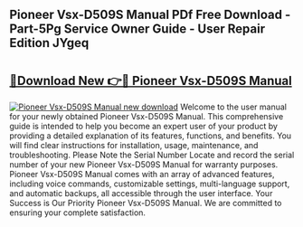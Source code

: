 ## Pioneer Vsx-D509S Manual PDf Free Download - Part-5Pg Service Owner Guide - User Repair Edition JYgeq

# <h2><a href="http://bc27662.oget.top/?id=Pioneer+Vsx-D509S+Manual">🔗Download New 👉🔴 Pioneer Vsx-D509S Manual</a></h2>

[![Pioneer Vsx-D509S Manual new download](https://i.imgur.com/5g1atiW.png)](http://bc27662.oget.top/?id=Pioneer+Vsx-D509S+Manual)
Welcome to the user manual for your newly obtained Pioneer Vsx-D509S Manual. This comprehensive guide is intended to help you become an expert user of your product by providing a detailed explanation of its features, functions, and benefits. You will find clear instructions for installation, usage, maintenance, and troubleshooting. Please Note the Serial Number Locate and record the serial number of your new Pioneer Vsx-D509S Manual for warranty purposes. Pioneer Vsx-D509S Manual comes with an array of advanced features, including voice commands, customizable settings, multi-language support, and automatic backups, all accessible through the user interface. Your Success is Our Priority Pioneer Vsx-D509S Manual. We are committed to ensuring your complete satisfaction.
